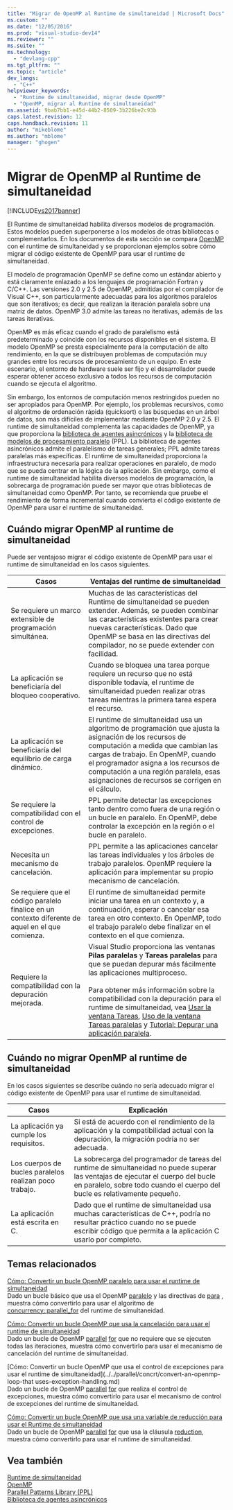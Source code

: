 ```yaml
---
title: "Migrar de OpenMP al Runtime de simultaneidad | Microsoft Docs"
ms.custom: ""
ms.date: "12/05/2016"
ms.prod: "visual-studio-dev14"
ms.reviewer: ""
ms.suite: ""
ms.technology: 
  - "devlang-cpp"
ms.tgt_pltfrm: ""
ms.topic: "article"
dev_langs: 
  - "C++"
helpviewer_keywords: 
  - "Runtime de simultaneidad, migrar desde OpenMP"
  - "OpenMP, migrar al Runtime de simultaneidad"
ms.assetid: 9bab7bb1-e45d-44b2-8509-3b226be2c93b
caps.latest.revision: 12
caps.handback.revision: 11
author: "mikeblome"
ms.author: "mblome"
manager: "ghogen"
---
```

# Migrar de OpenMP al Runtime de simultaneidad
[!INCLUDE[vs2017banner](../../assembler/inline/includes/vs2017banner.md)]

El Runtime de simultaneidad habilita diversos modelos de programación.  Estos modelos pueden superponerse a los modelos de otras bibliotecas o complementarlos.  En los documentos de esta sección se compara [OpenMP](../../parallel/openmp/openmp-in-visual-cpp.md) con el runtime de simultaneidad y se proporcionan ejemplos sobre cómo migrar el código existente de OpenMP para usar el runtime de simultaneidad.  
  
 El modelo de programación OpenMP se define como un estándar abierto y está claramente enlazado a los lenguajes de programación Fortran y C\/C\+\+.  Las versiones 2.0 y 2.5 de OpenMP, admitidas por el compilador de Visual C\+\+, son particularmente adecuadas para los algoritmos paralelos que son iterativos; es decir, que realizan la iteración paralela sobre una matriz de datos.  OpenMP 3.0 admite las tareas no iterativas, además de las tareas iterativas.  
  
 OpenMP es más eficaz cuando el grado de paralelismo está predeterminado y coincide con los recursos disponibles en el sistema.  El modelo OpenMP se presta especialmente para la computación de alto rendimiento, en la que se distribuyen problemas de computación muy grandes entre los recursos de procesamiento de un equipo.  En este escenario, el entorno de hardware suele ser fijo y el desarrollador puede esperar obtener acceso exclusivo a todos los recursos de computación cuando se ejecuta el algoritmo.  
  
 Sin embargo, los entornos de computación menos restringidos pueden no ser apropiados para OpenMP.  Por ejemplo, los problemas recursivos, como el algoritmo de ordenación rápida \(quicksort\) o las búsquedas en un árbol de datos, son más difíciles de implementar mediante OpenMP 2.0 y 2.5.  El runtime de simultaneidad complementa las capacidades de OpenMP, ya que proporciona la [biblioteca de agentes asincrónicos](../../parallel/concrt/asynchronous-agents-library.md) y la [biblioteca de modelos de procesamiento paralelo](../../parallel/concrt/parallel-patterns-library-ppl.md) \(PPL\).  La biblioteca de agentes asincrónicos admite el paralelismo de tareas generales; PPL admite tareas paralelas más específicas.  El runtime de simultaneidad proporciona la infraestructura necesaria para realizar operaciones en paralelo, de modo que se pueda centrar en la lógica de la aplicación.  Sin embargo, como el runtime de simultaneidad habilita diversos modelos de programación, la sobrecarga de programación puede ser mayor que otras bibliotecas de simultaneidad como OpenMP.  Por tanto, se recomienda que pruebe el rendimiento de forma incremental cuando convierta el código existente de OpenMP para usar el runtime de simultaneidad.  
  
## Cuándo migrar OpenMP al runtime de simultaneidad  
 Puede ser ventajoso migrar el código existente de OpenMP para usar el runtime de simultaneidad en los casos siguientes.  
  
|Casos|Ventajas del runtime de simultaneidad|  
|-----------|-------------------------------------------|  
|Se requiere un marco extensible de programación simultánea.|Muchas de las características del Runtime de simultaneidad se pueden extender.  Además, se pueden combinar las características existentes para crear nuevas características.  Dado que OpenMP se basa en las directivas del compilador, no se puede extender con facilidad.|  
|La aplicación se beneficiaría del bloqueo cooperativo.|Cuando se bloquea una tarea porque requiere un recurso que no está disponible todavía, el runtime de simultaneidad pueden realizar otras tareas mientras la primera tarea espera el recurso.|  
|La aplicación se beneficiaría del equilibrio de carga dinámico.|El runtime de simultaneidad usa un algoritmo de programación que ajusta la asignación de los recursos de computación a medida que cambian las cargas de trabajo.  En OpenMP, cuando el programador asigna a los recursos de computación a una región paralela, esas asignaciones de recursos se corrigen en el cálculo.|  
|Se requiere la compatibilidad con el control de excepciones.|PPL permite detectar las excepciones tanto dentro como fuera de una región o un bucle en paralelo.  En OpenMP, debe controlar la excepción en la región o el bucle en paralelo.|  
|Necesita un mecanismo de cancelación.|PPL permite a las aplicaciones cancelar las tareas individuales y los árboles de trabajo paralelos.  OpenMP requiere la aplicación para implementar su propio mecanismo de cancelación.|  
|Se requiere que el código paralelo finalice en un contexto diferente de aquel en el que comienza.|El runtime de simultaneidad permite iniciar una tarea en un contexto y, a continuación, esperar o cancelar esa tarea en otro contexto.  En OpenMP, todo el trabajo paralelo debe finalizar en el contexto en el que comienza.|  
|Requiere la compatibilidad con la depuración mejorada.|Visual Studio proporciona las ventanas **Pilas paralelas** y **Tareas paralelas** para que se puedan depurar más fácilmente las aplicaciones multiproceso.<br /><br /> Para obtener más información sobre la compatibilidad con la depuración para el runtime de simultaneidad, vea [Usar la ventana Tareas](../Topic/Using%20the%20Tasks%20Window.md), [Uso de la ventana Tareas paralelas](../Topic/Using%20the%20Parallel%20Stacks%20Window.md) y [Tutorial: Depurar una aplicación paralela](../Topic/Walkthrough:%20Debugging%20a%20Parallel%20Application.md).|  
  
## Cuándo no migrar OpenMP al runtime de simultaneidad  
 En los casos siguientes se describe cuándo no sería adecuado migrar el código existente de OpenMP para usar el runtime de simultaneidad.  
  
|Casos|Explicación|  
|-----------|-----------------|  
|La aplicación ya cumple los requisitos.|Si está de acuerdo con el rendimiento de la aplicación y la compatibilidad actual con la depuración, la migración podría no ser adecuada.|  
|Los cuerpos de bucles paralelos realizan poco trabajo.|La sobrecarga del programador de tareas del runtime de simultaneidad no puede superar las ventajas de ejecutar el cuerpo del bucle en paralelo, sobre todo cuando el cuerpo del bucle es relativamente pequeño.|  
|La aplicación está escrita en C.|Dado que el runtime de simultaneidad usa muchas características de C\+\+, podría no resultar práctico cuando no se puede escribir código que permita a la aplicación C usarlo por completo.|  
  
## Temas relacionados  
 [Cómo: Convertir un bucle OpenMP paralelo para usar el runtime de simultaneidad](../../parallel/concrt/how-to-convert-an-openmp-parallel-for-loop-to-use-the-concurrency-runtime.md)  
 Dado un bucle básico que usa el OpenMP [paralelo](../../parallel/openmp/reference/parallel.md) y las directivas de [para](../../parallel/openmp/reference/for-openmp.md) , muestra cómo convertirlo para usar el algoritmo de [concurrency::parallel\_for](../Topic/parallel_for%20Function.md) del runtime de simultaneidad.  
  
 [Cómo: Convertir un bucle OpenMP que usa la cancelación para usar el runtime de simultaneidad](../../parallel/concrt/convert-an-openmp-loop-that-uses-cancellation.md)  
 Dado un bucle de OpenMP [parallel](../../parallel/openmp/reference/parallel.md) [for](../../parallel/openmp/reference/for-openmp.md) que no requiere que se ejecuten todas las iteraciones, muestra cómo convertirlo para usar el mecanismo de cancelación del runtime de simultaneidad.  
  
 [Cómo: Convertir un bucle OpenMP que usa el control de excepciones para usar el runtime de simultaneidad](../../parallel/concrt/convert-an-openmp-loop-that uses-exception-handling.md)  
 Dado un bucle de OpenMP [parallel](../../parallel/openmp/reference/parallel.md) [for](../../parallel/openmp/reference/for-openmp.md) que realiza el control de excepciones, muestra cómo convertirlo para usar el mecanismo de control de excepciones del runtime de simultaneidad.  
  
 [Cómo: Convertir un bucle OpenMP que usa una variable de reducción para usar el Runtime de simultaneidad](../../parallel/concrt/convert-an-openmp-loop-that-uses-a-reduction-variable.md)  
 Dado un bucle de OpenMP [parallel](../../parallel/openmp/reference/parallel.md) [for](../../parallel/openmp/reference/for-openmp.md) que usa la cláusula [reduction](../../parallel/openmp/reference/reduction.md), muestra cómo convertirlo para usar el runtime de simultaneidad.  
  
## Vea también  
 [Runtime de simultaneidad](../../parallel/concrt/concurrency-runtime.md)   
 [OpenMP](../../parallel/openmp/openmp-in-visual-cpp.md)   
 [Parallel Patterns Library \(PPL\)](../../parallel/concrt/parallel-patterns-library-ppl.md)   
 [Biblioteca de agentes asincrónicos](../../parallel/concrt/asynchronous-agents-library.md)